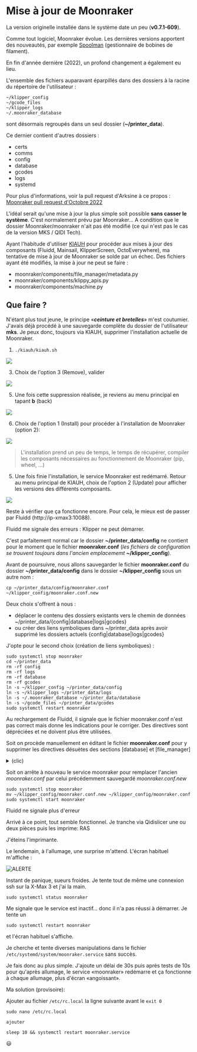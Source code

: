 # Mise à jour de Moonraker

La version originelle installée dans le système date un peu (**v0.7.1-609**). 

Comme tout logiciel, Moonraker évolue. Les dernières versions apportent des nouveautés, par exemple [Spoolman](https://github.com/Donkie/Spoolman) (gestionnaire de bobines de filament). 

En fin d'année dernière (2022), un profond changement a également eu lieu.

L'ensemble des fichiers auparavant éparpillés dans des dossiers à la racine du répertoire de l'utilisateur :
```
~/klipper_config
~/gcode_files
~/klipper_logs
~/.moonraker_database
```

sont désormais regroupés dans un seul dossier (**~/printer_data**).

Ce dernier contient d'autres dossiers :
- certs
- comms
- config
- database
- gcodes
- logs
- systemd

Pour plus d'informations, voir la pull request d'Arksine à ce propos : [Moonraker pull request d'Octobre 2022 ](https://github.com/Arksine/moonraker/pull/491)

L'idéal serait qu'une mise à jour la plus simple soit possible **sans casser le système**. C'est normalement prévu par Moonraker… A condition que le dossier Moonraker/moonraker n'ait pas été modifié (ce qui n'est pas le cas de la version MKS / QIDI Tech).

Ayant l'habitude d'utiliser [KIAUH](https://github.com/dw-0/kiauh) pour procéder aux mises à jour des composants (Fluidd, Mainsail, KlipperScreen, OctoEverywhere), ma tentative de mise à jour de Moonraker se solde par un échec. Des fichiers ayant été modifiés, la mise à jour ne peut se faire :
- moonraker/components/file_manager/metadata.py
- moonraker/components/klippy_apis.py
- moonraker/components/machine.py

## Que faire ?

N'étant plus tout jeune, le principe «***ceinture et bretelles***» m'est coutumier. J'avais déjà procédé à une sauvegarde complète du dossier de l'utilisateur **mks**. Je peux donc, toujours via KIAUH, supprimer l'installation actuelle de Moonraker.

1. `./kiauh/kiauh.sh`
   
![](../Images/kiauh-remove.jpg)

3. Choix de l'option 3 (Remove), valider
   
![](../Images/kiauh-suppr-mrkr.jpg)

5. Une fois cette suppression réalisée, je reviens au menu principal en tapant **b** (back)

![](../Images/kiauh-accueil.jpg)

6. Choix de l'option 1 (Install) pour procéder à l'installation de Moonraker (option 2):

![](../Images/kiauh-inst-mrkr.jpg)

> L'installation prend un peu de temps, le temps de récupérer, compiler les composants nécessaires au fonctionnement de Moonraker (pip, wheel, …)

5. Une fois finie l'installation, le service Moonraker est redémarré. Retour au menu principal de KIAUH, choix de l'option 2 (Update) pour afficher les versions des différents composants.

![](../Images/kiauh-moonraker-maj-0.8.0-240.jpg)

Reste à vérifier que ça fonctionne encore. Pour cela, le mieux est de passer par Fluidd (http://ip-xmax3:10088).

Fluidd me signale des erreurs : Klipper ne peut démarrer.

C'est parfaitement normal car le dossier **~/printer_data/config** ne contient pour le moment que le fichier **moonraker.conf** (*les fichiers de configuration se trouvent toujours dans l'ancien emplacememt* **~/klipper_config**).

Avant de poursuivre, nous allons sauvegarder le fichier **moonraker.conf** du dossier **~/printer_data/config** dans
le dossier **~/klipper_config** sous un autre nom :
```
cp ~/printer_data/config/moonraker.conf ~/klipper_config/moonraker.conf.new
```
Deux choix s'offrent à nous :
- déplacer le contenu des dossiers existants vers le chemin de données ~/printer_data/{config|database|logs|gcodes}
- ou créer des liens symboliques dans ~/printer_data après avoir supprimé les dossiers actuels {config|database|logs|gcodes}

J'opte pour le second choix (création de liens symboliques) :

```
sudo systemctl stop moonraker
cd ~/printer_data
rm -rf config
rm -rf logs
rm -rf database
rm -rf gcodes
ln -s ~/klipper_config ~/printer_data/config
ln -s ~/klipper_logs ~/printer_data/logs
ln -s ~/.moonraker_database ~/printer_data/database
ln -s ~/gcode_files ~/printer_data/gcodes
sudo systemctl restart moonraker
```

Au rechargement de Fluidd, il signale que le fichier moonraker.conf n'est pas correct mais donne les indications pour le corriger. Des directives sont dépréciées et ne doivent plus être utilisées.

Soit on procède manuellement en éditant le fichier **moonraker.conf** pour y supprimer les directives désuètes des sections [database] et [file_manager]

<details><summary>(clic)</summary><p>

   Passer de 
```
[database]
database_path: /home/mks/.moonraker_database

[file_manager]
config_path: /home/mks/klipper_config
log_path: /home/mks/klipper_logs
enable_object_processing: True
```
à
```
[database]

[file_manager]
enable_object_processing: True
```
  
</details>

Soit on arrête à nouveau le service moonraker pour remplacer l'ancien *moonraker.conf* par celui précédemment sauvegardé *moonraker.conf.new*

```
sudo systemctl stop moonraker
mv ~/klipper_config/moonraker.conf.new ~/klipper_config/moonraker.conf
sudo systemctl start moonraker
```

Fluidd ne signale plus d'erreur

Arrivé à ce point, tout semble fonctionnel. Je tranche via Qidislicer une ou deux pièces puis les imprime: RAS

J'éteins l'imprimante.

Le lendemain, à l'allumage, une surprise m'attend. L'écran habituel m'affiche :

![ALERTE](../Images/system-start-nok.jpg)

Instant de panique, sueurs froides. Je tente tout de même une connexion ssh sur la X-Max 3 et j'ai la main.
```
sudo systemctl status moonraker
```
Me signale que le service est inactif… donc il n'a pas réussi à démarrer. Je tente un
```
sudo systemctl restart moonraker
```
et l'écran habituel s'affiche.

Je cherche et tente diverses manipulations dans le fichier `/etc/systemd/system/moonraker.service` sans succès.

Je fais donc au plus simple. J'ajoute un délai de 30s puis après tests de 10s pour qu'après allumage, le service «moonraker» redémarre et ça fonctionne à chaque allumage, plus d'écran «angoissant».

Ma solution (provisoire): 

Ajouter au fichier `/etc/rc.local` la ligne suivante avant le `exit 0`
```
sudo nano /etc/rc.local

ajouter 

sleep 10 && systemctl restart moonraker.service

```

:smiley:


